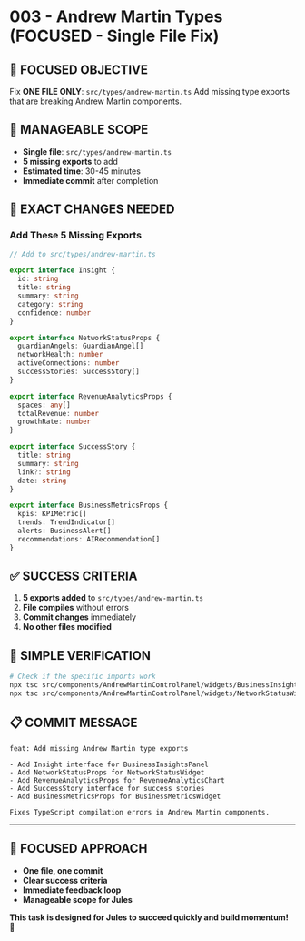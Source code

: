 # 003 - Andrew Martin Types (FOCUSED - Single File Fix)

## 🎯 **FOCUSED OBJECTIVE**
Fix **ONE FILE ONLY**: `src/types/andrew-martin.ts` 
Add missing type exports that are breaking Andrew Martin components.

## 📝 **MANAGEABLE SCOPE**
- **Single file**: `src/types/andrew-martin.ts`
- **5 missing exports** to add
- **Estimated time**: 30-45 minutes
- **Immediate commit** after completion

## 🔧 **EXACT CHANGES NEEDED**

### **Add These 5 Missing Exports**
```typescript
// Add to src/types/andrew-martin.ts

export interface Insight {
  id: string
  title: string
  summary: string
  category: string
  confidence: number
}

export interface NetworkStatusProps {
  guardianAngels: GuardianAngel[]
  networkHealth: number
  activeConnections: number
  successStories: SuccessStory[]
}

export interface RevenueAnalyticsProps {
  spaces: any[]
  totalRevenue: number
  growthRate: number
}

export interface SuccessStory {
  title: string
  summary: string
  link?: string
  date: string
}

export interface BusinessMetricsProps {
  kpis: KPIMetric[]
  trends: TrendIndicator[]
  alerts: BusinessAlert[]
  recommendations: AIRecommendation[]
}
```

## ✅ **SUCCESS CRITERIA**
1. **5 exports added** to `src/types/andrew-martin.ts`
2. **File compiles** without errors
3. **Commit changes** immediately
4. **No other files modified**

## 🚀 **SIMPLE VERIFICATION**
```bash
# Check if the specific imports work
npx tsc src/components/AndrewMartinControlPanel/widgets/BusinessInsightsPanel.tsx --noEmit
npx tsc src/components/AndrewMartinControlPanel/widgets/NetworkStatusWidget.tsx --noEmit
```

## 📋 **COMMIT MESSAGE**
```
feat: Add missing Andrew Martin type exports

- Add Insight interface for BusinessInsightsPanel
- Add NetworkStatusProps for NetworkStatusWidget  
- Add RevenueAnalyticsProps for RevenueAnalyticsChart
- Add SuccessStory interface for success stories
- Add BusinessMetricsProps for BusinessMetricsWidget

Fixes TypeScript compilation errors in Andrew Martin components.
```

---

## 🎯 **FOCUSED APPROACH**
- **One file, one commit**
- **Clear success criteria**
- **Immediate feedback loop**
- **Manageable scope for Jules**

**This task is designed for Jules to succeed quickly and build momentum!** 🌟 